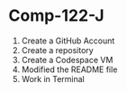 # Comp-122-J

1. Create a GitHub Account
2. Create a repository
3. Create a Codespace VM
4. Modified the README file
5. Work in Terminal

